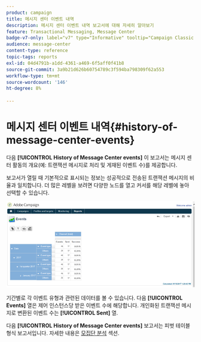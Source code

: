 ```yaml
---
product: campaign
title: 메시지 센터 이벤트 내역
description: 메시지 센터 이벤트 내역 보고서에 대해 자세히 알아보기
feature: Transactional Messaging, Message Center
badge-v7-only: label="v7" type="Informative" tooltip="Campaign Classic v7에만 적용"
audience: message-center
content-type: reference
topic-tags: reports
exl-id: 04d4791b-a1dd-4361-a469-6f5aff0f41b8
source-git-commit: 3a9b21d626b60754789c3f594ba798309f62a553
workflow-type: tm+mt
source-wordcount: '146'
ht-degree: 8%

---
```


# 메시지 센터 이벤트 내역{#history-of-message-center-events}



다음 **[!UICONTROL History of Message Center events]** 이 보고서는 메시지 센터 활동의 개요(예: 트랜잭션 메시지로 처리 및 게재된 이벤트 수)를 제공합니다.

보고서가 열릴 때 기본적으로 표시되는 정보는 성공적으로 전송된 트랜잭션 메시지의 비율과 일치합니다. 더 많은 레벨을 보려면 다양한 노드를 열고 커서를 해당 레벨에 놓아 선택할 수 있습니다.

![](assets/messagecenter_reporting_001.png)

기간별로 각 이벤트 유형과 관련된 데이터를 볼 수 있습니다. 다음 **[!UICONTROL Events]** 열은 제어 인스턴스당 받은 이벤트 수에 해당합니다. 개인화된 트랜잭션 메시지로 변환된 이벤트 수는 **[!UICONTROL Sent]** 열.

다음 **[!UICONTROL History of Message Center events]** 보고서는 피벗 테이블 형식 보고서입니다. 자세한 내용은 [모집단 분석](../../reporting/using/about-descriptive-analysis.md) 섹션.

